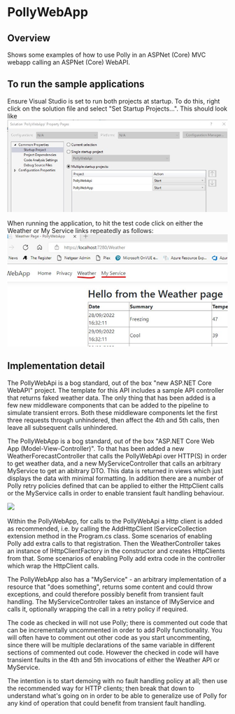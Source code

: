 # PollyWebApp

## Overview

Shows some examples of how to use Polly in an ASPNet (Core) MVC webapp calling an ASPNet (Core) WebAPI.

## To run the sample applications
Ensure Visual Studio is set to run both projects at startup.  To do this, right click on the solution file and select "Set Startup Projects...".  This should look like ![image](./MultipleStartupProjects.jpg)  

When running the application, to hit the test code click on either the Weather or My Service links repeatedly as follows: ![image](./NavigatingTheUI.jpg)

## Implementation detail

The PollyWebApi is a bog standard, out of the box "new ASP.NET Core WebAPI" project.  The template for this API includes a sample API controller that returns faked weather data.  The only thing that has been added is a few new middleware components that can be added to the pipeline to simulate transient errors.  Both these middleware components let the first three requests through unhindered, then affect the 4th and 5th calls, then leave all subsequent calls unhindered.

The PollyWebApp is a bog standard, out of the box "ASP.NET Core Web App (Model-View-Controller)".  To that has been added a new WeatherForecastController that calls the PollyWebApi over HTTP(S) in order to get weather data, and a new MyServiceController that calls an arbitrary MyService to get an abitrary DTO.  This data is returned in views which just displays the data with minimal formatting.  In addition there are a number of Polly retry policies defined that can be applied to either the HttpClient calls or the MyService calls in order to enable transient fault handling behaviour.

[![](https://mermaid.ink/img/pako:eNqVUsFO6zAQ_JWVTw8J9JAQlwhVQo8icShCFKkXX9xk01g43rDeUCrEv7OhTl-KuJBT7B3P7OzsuympQlOYhC89xhJvvNuwa20E_R4ohN0K19dddzab_T_5Ah4HfBKoiWGLThpkqJw4uFoz_J1BzdTCal_4R1FYHyPvae9JEALWAlRPNQqYR7cOCIzCO-go-NJjAiFoXKy0kMmFXUweowAyE6e92vXDHShsBC12S-RXX6KNE1l61UaPnGTNW_eMTyPvfKBd-Eo1t44RfPxiH72p58vz8yz-a_JloO0jpo5iwolGJs9Sg0aguIE_s4vLdKIj2T9I8D0afxSNDnE1iWP0fpzkYTSTHIcJHu5_TOzL3eRp9maNNExbwLcSO_EUrQFtXu2oG6uLJdD4TQNJnPRJi-pwks1Afzh-t7KkFm-EFrqjIRu30ZyaFrl1vtK9fR9uhxawRWsK_a2wdn0Qa2z8UGjf6RxwXnkhNkXtQsJT43qh5S6WphDucQTl3c-oj08bwxL-)](https://mermaid.live/edit#pako:eNqVUsFO6zAQ_JWVTw8J9JAQlwhVQo8icShCFKkXX9xk01g43rDeUCrEv7OhTl-KuJBT7B3P7OzsuympQlOYhC89xhJvvNuwa20E_R4ohN0K19dddzab_T_5Ah4HfBKoiWGLThpkqJw4uFoz_J1BzdTCal_4R1FYHyPvae9JEALWAlRPNQqYR7cOCIzCO-go-NJjAiFoXKy0kMmFXUweowAyE6e92vXDHShsBC12S-RXX6KNE1l61UaPnGTNW_eMTyPvfKBd-Eo1t44RfPxiH72p58vz8yz-a_JloO0jpo5iwolGJs9Sg0aguIE_s4vLdKIj2T9I8D0afxSNDnE1iWP0fpzkYTSTHIcJHu5_TOzL3eRp9maNNExbwLcSO_EUrQFtXu2oG6uLJdD4TQNJnPRJi-pwks1Afzh-t7KkFm-EFrqjIRu30ZyaFrl1vtK9fR9uhxawRWsK_a2wdn0Qa2z8UGjf6RxwXnkhNkXtQsJT43qh5S6WphDucQTl3c-oj08bwxL-)

Within the PollyWebApp, for calls to the PollyWebApi a Http client is added as recommended, i.e. by calling the AddHttpClient IServiceCollection extension method in the Program.cs class.  Some scenarios of enabling Polly add extra calls to that registration.  Then the WeatherController takes an instance of IHttpClientFactory in the constructor and creates HttpClients from that.  Some scenarios of enabling Polly add extra code in the controller which wrap the HttpClient calls.

The PollyWebApp also has a "MyService" - an arbitrary implementation of a resource that "does something", returns some content and could throw exceptions, and could therefore possibly benefit from transient fault handling.  The MyServiceController takes an instance of IMyService and calls it, optionally wrapping the call in a retry policy if required.

The code as checked in will not use Polly; there is commented out code that can be incrementally uncommented in order to add Polly functionality.  You will often have to comment out other code as you start uncommenting, since there will be multiple declarations of the same variable in different sections of commented out code.  However the checked in code will have transient faults in the 4th and 5th invocations of either the Weather API or MyService.

The intention is to start demoing with no fault handling policy at all; then use the recommended way for HTTP clients; then break that down to understand what's going on in order to be able to generalize use of Polly for any kind of operation that could benefit from transient fault handling.
